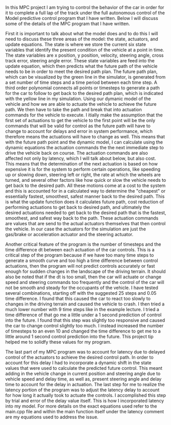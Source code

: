 In this MPC project I am trying to control the behavior of the car in order for it to complete a full lap of the track under the full autonomous control of the Model predictive control program that I have written.  Below I will discuss some of the details of the MPC program that I have written.

First it is important to talk about what the model does and to do this I will need to discuss these three areas of the model: the state, actuators, and update equations.  The state is where we store the current six state variables that identify the present condition of the vehicle at a point in time.  The state variables are x position, y position, velocity, steering angle, cross track error, steering angle error.  These state variables are feed into the update equation, which then predicts what the future path of the vehicle needs to be in order to meet the desired path plan.  The future path plan, which can be visualized by the green line in the simulator, is generated from a set number of time steps and a time period between each time step.  A third order polynomial connects all points or timesteps to generate a path for the car to follow to get back to the desired path plan, which is indicated with the yellow line in my simulation.  Using our dymanic model of the vehicle and how we are able to actuate the vehicle to achieve the future path.  We then have to take the path and break that into actuation commands for the vehicle to execute.  I itially make the assumption that the first set of actuations to get the vehicle to the first point will be the only commands that will be valid for control as the future path will have to change to account for delays and error in system performance, which therefore means the actuations will have to change as well.  This means that with the future path point and the dynamic model, I can calculate using the dynamic equations the actuation commands the the next immediate step to drive the vehicle back on course.  The actuation commands are also affected not only by latency, which I will talk about below, but also cost.  This means that the determination of the next actuation is based on how expensive it is for the system to perform certain operations, like speeding up or slowing down, steering left or right, the rate at which the wheels are turned, and several other factors like how quick or slow the vehicle needs to get back to the desired path.  All these motions come at a cost to the system and this is accounted for in a calculated way to determine the "cheapest" or essentially fastest, smoothest, safest manner back to the desired path.  This is what the update function does it calculates future path, cost reduction of performing actuations to get back to desired path, and ultimately the desired actuations needed to get back to the desired path that is the fastest, smoothest, and safest way back to the path.  These actuation commands are values that are send to the actual actuators themselves that then control the vehicle.  In our case the actuators for the simulation are just the gas/brake or acceleration actuator and the steering actuator.   

Another critical feature of the program is the number of timesteps and the time difference dt between each actuation of the car controls.  This is a critical step of the program because if we have too many time steps to generate a smooth curve and too high a time difference between control actuations, then the program will not predict controls accurately or fast enough for sudden changes in the landscape of the driving terrain.  It should also be noted that if the dt is too small, then the car will actuate or change speed and steering commands too frequently and the control of the car will not be smooth and steady for the occupants of the vehicle.  I have tested several combinations, starting off with the suggested 25 steps and 0.05 time difference.  I found that this caused the car to react too slowly to changes in the driving terrain and caused the vehicle to crash.  I then tried a much lower number with 9 time steps like in the example lecture.  I tried a time difference of that go me a little under a 1 second prediction of control into the future.  I found that this step was slightly too responsive and caused the car to change control slightly too much.  I instead increased the number of timesteps to an even 10 and changed the time difference to get me to a little around 1 second control prediction into the future.  This project tip helped me to solidfy these values for my program.

The last part of my MPC program was to account for latency due to delayed control of the actuators to achieve the desired control path.  In order to account for this delay I had to incorporate a dynamic shift in the state values that were used to calculate the predicted future control. This meant adding in the vehicle change in current position and steering angle due to vehicle speed and delay time, as well as, present steering angle and delay time to account for the delay in actuation.  The last step for me to realize the latency portion of the program was to adjust the latency delay to account for how long it actually took to actuate the controls.  I accomplished this step by trial and error of the delay value itself.  This is how I incorporated latency into my model.  For more details on the exact equations used refer to the main.cpp file and within the main function itself under the latency comment are my equations used to address the issue.
